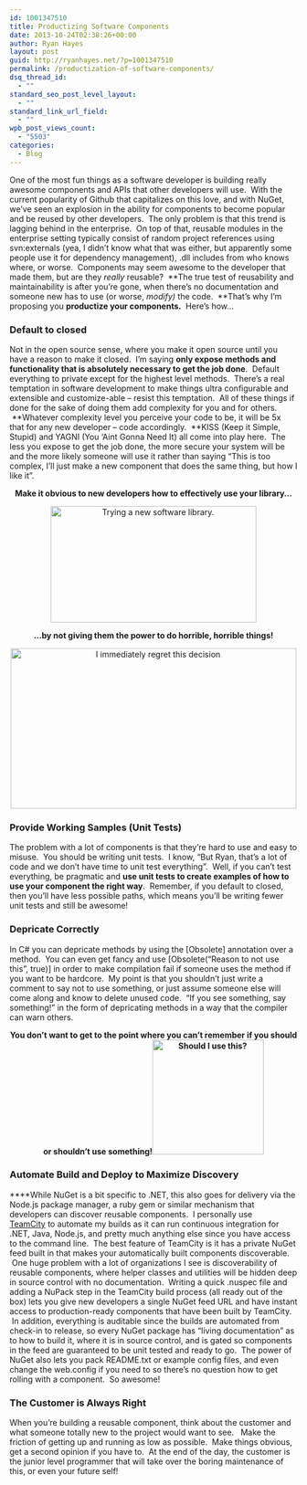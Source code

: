```yaml
---
id: 1001347510
title: Productizing Software Components
date: 2013-10-24T02:38:26+00:00
author: Ryan Hayes
layout: post
guid: http://ryanhayes.net/?p=1001347510
permalink: /productization-of-software-components/
dsq_thread_id:
  - ""
standard_seo_post_level_layout:
  - ""
standard_link_url_field:
  - ""
wpb_post_views_count:
  - "5503"
categories:
  - Blog
---
```

One of the most fun things as a software developer is building really awesome components and APIs that other developers will use.  With the current popularity of Github that capitalizes on this love, and with NuGet, we&#8217;ve seen an explosion in the ability for components to become popular and be reused by other developers.  The only problem is that this trend is lagging behind in the enterprise.  On top of that, reusable modules in the enterprise setting typically consist of random project references using svn:externals (yea, I didn&#8217;t know what that was either, but apparently some people use it for dependency management), .dll includes from who knows where, or worse.  Components may seem awesome to the developer that made them, but are they _really_ reusable?  **The true test of reusability and maintainability is after you&#8217;re gone, when there&#8217;s no documentation and someone new has to use (or worse, _modify)_ the code.  **That&#8217;s why I&#8217;m proposing you **productize your components.**  Here&#8217;s how&#8230;<!--more-->

### Default to closed

Not in the open source sense, where you make it open source until you have a reason to make it closed.  I&#8217;m saying **only expose methods and functionality that is absolutely necessary to get the job done**.  Default everything to private except for the highest level methods.  There&#8217;s a real temptation in software development to make things ultra configurable and extensible and customize-able &#8211; resist this temptation.  All of these things if done for the sake of doing them add complexity for you and for others.  **Whatever complexity level you perceive your code to be, it will be 5x that for any new developer &#8211; code accordingly.  **KISS (Keep it Simple, Stupid) and YAGNI (You &#8216;Aint Gonna Need It) all come into play here.  The less you expose to get the job done, the more secure your system will be and the more likely someone will use it rather than saying &#8220;This is too complex, I&#8217;ll just make a new component that does the same thing, but how I like it&#8221;.

<p style="text-align: center;">
  <strong>Make it obvious to new developers how to effectively use your library&#8230;</strong>
</p>

<p style="text-align: center;">
  <a href="http://ryanhayes.wpengine.comimg/wp-content/uploads/2014/01/UvgtEi6_nowyz1.gif"><img class="size-full wp-image-1001347515 aligncenter" alt="Trying a new software library." src="http://ryanhayes.wpengine.comimg/wp-content/uploads/2014/01/UvgtEi6_nowyz1.gif" width="360" height="204" /></a>
</p>

<p style="text-align: center;">
  <b>&#8230;by not giving them the power to do horrible, horrible things!</b>
</p>

<p style="text-align: center;">
  <a href="http://ryanhayes.wpengine.comimg/wp-content/uploads/2014/01/yqHO0yO_chimen.gif"><img class="size-full wp-image-1001347514 aligncenter" alt="I immediately regret this decision" src="http://ryanhayes.wpengine.comimg/wp-content/uploads/2014/01/yqHO0yO_chimen.gif" width="500" height="281" /></a>
</p>

### Provide Working Samples (Unit Tests)

The problem with a lot of components is that they&#8217;re hard to use and easy to misuse.  You should be writing unit tests.  I know, &#8220;But Ryan, that&#8217;s a lot of code and we don&#8217;t have time to unit test everything&#8221;.  Well, if you can&#8217;t test everything, be pragmatic and **use unit tests to create examples of how to use your component the right way**.  Remember, if you default to closed, then you&#8217;ll have less possible paths, which means you&#8217;ll be writing fewer unit tests and still be awesome!

### Depricate Correctly

In C# you can depricate methods by using the [Obsolete] annotation over a method.  You can even get fancy and use [Obsolete(&#8220;Reason to not use this&#8221;, true)] in order to make compilation fail if someone uses the method if you want to be hardcore.  My point is that you shouldn&#8217;t just write a comment to say not to use something, or just assume someone else will come along and know to delete unused code.  &#8220;If you see something, say something!&#8221; in the form of depricating methods in a way that the compiler can warn others.

<p style="text-align: center;">
  <strong>You don&#8217;t want to get to the point where you can&#8217;t remember if you should or shouldn&#8217;t use something!<a href="http://ryanhayes.wpengine.comimg/wp-content/uploads/2014/01/iWRYZI0_nclrk0.gif"><img class="size-full wp-image-1001347513 aligncenter" alt="Should I use this?" src="http://ryanhayes.wpengine.comimg/wp-content/uploads/2014/01/iWRYZI0_nclrk0.gif" width="195" height="201" /></a></strong>
</p>

### Automate Build and Deploy to Maximize Discovery

****While NuGet is a bit specific to .NET, this also goes for delivery via the Node.js package manager, a ruby gem or similar mechanism that developers can discover reusable components.  I personally use [TeamCity](http://jetbrains.com/Teamcity) to automate my builds as it can run continuous integration for .NET, Java, Node.js, and pretty much anything else since you have access to the command line.  The best feature of TeamCity is it has a private NuGet feed built in that makes your automatically built components discoverable.  One huge problem with a lot of organizations I see is discoverability of reusable components, where helper classes and utilities will be hidden deep in source control with no documentation.  Writing a quick .nuspec file and adding a NuPack step in the TeamCity build process (all ready out of the box) lets you give new developers a single NuGet feed URL and have instant access to production-ready components that have been built by TeamCity.  In addition, everything is auditable since the builds are automated from check-in to release, so every NuGet package has &#8220;living documentation&#8221; as to how to build it, where it is in source control, and is gated so components in the feed are guaranteed to be unit tested and ready to go.  The power of NuGet also lets you pack README.txt or example config files, and even change the web.config if you need to so there&#8217;s no question how to get rolling with a component.  So awesome!

### The Customer is Always Right

When you&#8217;re building a reusable component, think about the customer and what someone totally new to the project would want to see.   Make the friction of getting up and running as low as possible.  Make things obvious, get a second opinion if you have to.  At the end of the day, the customer is the junior level programmer that will take over the boring maintenance of this, or even your future self!

&nbsp;

&nbsp;